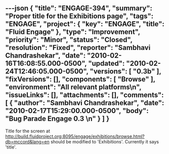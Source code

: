 ---json
{
  "title": "ENGAGE-394",
  "summary": "Proper title for the Exhibitions page",
  "tags": "ENGAGE",
  "project": {
    "key": "ENGAGE",
    "title": "Fluid Engage"
  },
  "type": "Improvement",
  "priority": "Minor",
  "status": "Closed",
  "resolution": "Fixed",
  "reporter": "Sambhavi Chandrashekar",
  "date": "2010-02-16T16:08:55.000-0500",
  "updated": "2010-02-24T12:46:05.000-0500",
  "versions": [
    "0.3b"
  ],
  "fixVersions": [],
  "components": [
    "Browse"
  ],
  "environment": "All relevant platforms\n",
  "issueLinks": [],
  "attachments": [],
  "comments": [
    {
      "author": "Sambhavi Chandrashekar",
      "date": "2010-02-17T15:29:00.000-0500",
      "body": "Bug Parade Engage 0.3&#x20;\n"
    }
  ]
}
---
Title for the screen at <http://build.fluidproject.org:8095/engage/exhibitions/browse.html?db=mccord&lang=en> should be modified to 'Exhibitions'. Currently it says 'title'.

        